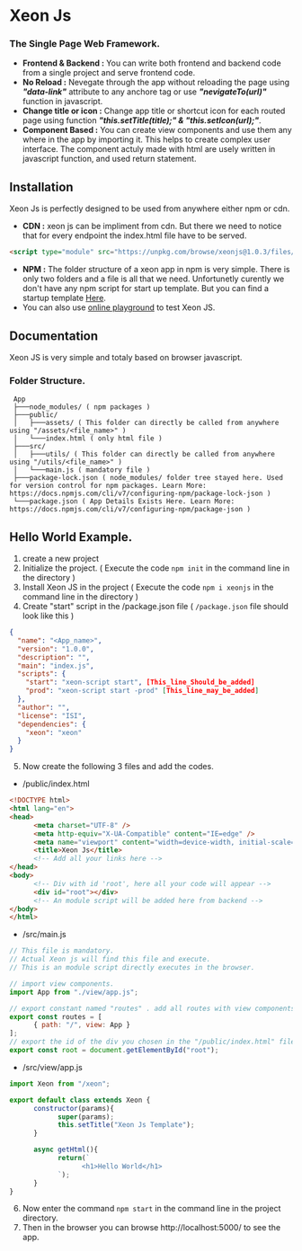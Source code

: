 # Xeon Js
### The Single Page Web Framework.

* **Frontend & Backend :** You can write both frontend and backend code from a single project and serve frontend code.
* **No Reload :** Nevegate through the app without reloading the page using *__"data-link"__* attribute to any anchore tag or use *__"nevigateTo(url)"__* function in javascript.
* **Change title or icon :** Change app title or shortcut icon for each routed page using function *__"this.setTitle(title);" & "this.setIcon(url);"__*.
* **Component Based :** You can create view components and use them any where in the app by importing it. This helps to create complex user interface. The component actuly made with html are usely written in javascript function, and used return statement.

## Installation
Xeon Js is perfectly designed to be used from anywhere either npm or cdn.

* **CDN :** xeon js can be impliment from cdn. But there we need to notice that for every endpoint the index.html file have to be served.
```html
<script type="module" src="https://unpkg.com/browse/xeonjs@1.0.3/files/xeonjs-obfuscated.js" ></script>
```
* **NPM :** The folder structure of a xeon app in npm is very simple. There is only two folders and a file is all that we need. Unfortunetly curently we don't have any npm script for start up template. But you can find a startup template [Here](https://github.com/chatcord/XeonJS/template).
* You can also use [online playground](https://codepen.io/) to test Xeon JS.

## Documentation
Xeon JS is very simple and totaly based on browser javascript.

### Folder Structure.
```
 App
 ├───node_modules/ ( npm packages )
 ├───public/
 │   ├───assets/ ( This folder can directly be called from anywhere using "/assets/<file_name>" )
 │   └───index.html ( only html file )
 ├───src/
 │   ├───utils/ ( This folder can directly be called from anywhere using "/utils/<file_name>" )
 │   └───main.js ( mandatory file )
 ├───package-lock.json ( node_modules/ folder tree stayed here. Used for version control for npm packages. Learn More: https://docs.npmjs.com/cli/v7/configuring-npm/package-lock-json )
 └───package.json ( App Details Exists Here. Learn More: https://docs.npmjs.com/cli/v7/configuring-npm/package-json )
 ```
## Hello World Example.
1. create a new project
2. Initialize the project. ( Execute the code ```npm init``` in the command line in the directory )
3. Install Xeon JS in the project ( Execute the code ```npm i xeonjs``` in the command line in the directory )
4. Create "start" script in the /package.json file ( ```/package.json``` file should look like this )
```json
{
  "name": "<App_name>",
  "version": "1.0.0",
  "description": "",
  "main": "index.js",
  "scripts": {
    "start": "xeon-script start", [This_line_Should_be_added]
    "prod": "xeon-script start -prod" [This_line_may_be_added]
  },
  "author": "",
  "license": "ISI",
  "dependencies": {
    "xeon": "xeon"
  }
}
```
5. Now create the following 3 files and add the codes.

* /public/index.html
```html
<!DOCTYPE html>
<html lang="en">
<head>
      <meta charset="UTF-8" />
      <meta http-equiv="X-UA-Compatible" content="IE=edge" />
      <meta name="viewport" content="width=device-width, initial-scale=1.0" />
      <title>Xeon Js</title>
      <!-- Add all your links here -->
</head>
<body>
      <!-- Div with id 'root', here all your code will appear -->
      <div id="root"></div>
      <!-- An module script will be added here from backend -->
</body>
</html>
```
* /src/main.js
```js
// This file is mandatory.
// Actual Xeon js will find this file and execute.
// This is an module script directly executes in the browser.

// import view components.
import App from "./view/app.js";

// export constant named "routes" . add all routes with view components here.
export const routes = [
      { path: "/", view: App }
];
// export the id of the div you chosen in the "/public/index.html" file.
export const root = document.getElementById("root");
```
* /src/view/app.js
```js
import Xeon from "/xeon";

export default class extends Xeon {
      constructor(params){
            super(params);
            this.setTitle("Xeon Js Template");
      }

      async getHtml(){
            return(`
                  <h1>Hello World</h1>
            `);
      }
}
```
6. Now enter the command ```npm start``` in the command line in the project directory.
7. Then in the browser you can browse http://localhost:5000/ to see the app.












